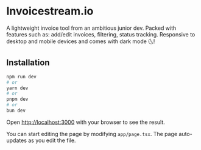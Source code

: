 # Invoicestream.io

A lightweight invoice tool from an ambitious junior dev. Packed with features such as: add/edit invoices, filtering, status tracking. Responsive to desktop and mobile devices and comes with dark mode 🌜!

## Installation

```bash
npm run dev
# or
yarn dev
# or
pnpm dev
# or
bun dev
```

Open [http://localhost:3000](http://localhost:3000) with your browser to see the result.

You can start editing the page by modifying `app/page.tsx`. The page auto-updates as you edit the file.
